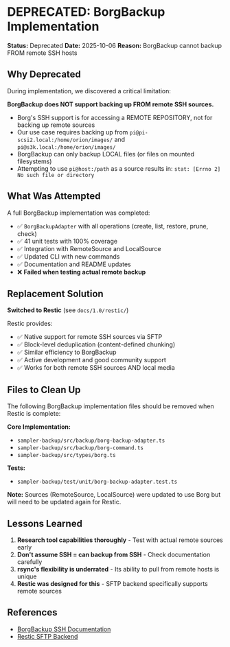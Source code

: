 # DEPRECATED: BorgBackup Implementation

**Status:** Deprecated
**Date:** 2025-10-06
**Reason:** BorgBackup cannot backup FROM remote SSH hosts

## Why Deprecated

During implementation, we discovered a critical limitation:

**BorgBackup does NOT support backing up FROM remote SSH sources.**

- Borg's SSH support is for accessing a REMOTE REPOSITORY, not for backing up remote sources
- Our use case requires backing up from `pi@pi-scsi2.local:/home/orion/images/` and `pi@s3k.local:/home/orion/images/`
- BorgBackup can only backup LOCAL files (or files on mounted filesystems)
- Attempting to use `pi@host:/path` as a source results in: `stat: [Errno 2] No such file or directory`

## What Was Attempted

A full BorgBackup implementation was completed:
- ✅ `BorgBackupAdapter` with all operations (create, list, restore, prune, check)
- ✅ 41 unit tests with 100% coverage
- ✅ Integration with RemoteSource and LocalSource
- ✅ Updated CLI with new commands
- ✅ Documentation and README updates
- ❌ **Failed when testing actual remote backup**

## Replacement Solution

**Switched to Restic** (see `docs/1.0/restic/`)

Restic provides:
- ✅ Native support for remote SSH sources via SFTP
- ✅ Block-level deduplication (content-defined chunking)
- ✅ Similar efficiency to BorgBackup
- ✅ Active development and good community support
- ✅ Works for both remote SSH sources AND local media

## Files to Clean Up

The following BorgBackup implementation files should be removed when Restic is complete:

**Core Implementation:**
- `sampler-backup/src/backup/borg-backup-adapter.ts`
- `sampler-backup/src/backup/borg-command.ts`
- `sampler-backup/src/types/borg.ts`

**Tests:**
- `sampler-backup/test/unit/borg-backup-adapter.test.ts`

**Note:** Sources (RemoteSource, LocalSource) were updated to use Borg but will need to be updated again for Restic.

## Lessons Learned

1. **Research tool capabilities thoroughly** - Test with actual remote sources early
2. **Don't assume SSH = can backup from SSH** - Check documentation carefully
3. **rsync's flexibility is underrated** - Its ability to pull from remote hosts is unique
4. **Restic was designed for this** - SFTP backend specifically supports remote sources

## References

- [BorgBackup SSH Documentation](https://borgbackup.readthedocs.io/en/stable/usage/general.html#ssh-batch-mode)
- [Restic SFTP Backend](https://restic.readthedocs.io/en/latest/030_preparing_a_new_repo.html#sftp)
